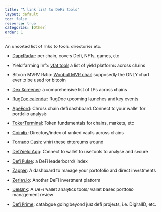```yaml
---
title: "A link list to DeFi tools"
layout: default
toc: false
resource: true
categories: [Other]
order: 1
---
```

An unsorted list of links to tools, directories etc.

* [DappRadar](https://dappradar.com/): per chain, covers Defi, NFTs, games, etc

* Yield farming Info: [vfat tools](https://vfat.tools/)  a list of yield platforms across chains

* Bitcoin MVRV Ratio: [Woobull MVR chart](https://charts.woobull.com/bitcoin-mvrv-ratio/) supposedly the ONLY chart ever to be used for bitcoin

* [Dex Screener](https://dexscreener.com/): a comprehensive list of LPs across chains

* [RugDoc calendar](https://rugdoc.io/):  RugDoc upcoming launches and key events

* [ApeBord](https://apeboard.finance/dashboard): Chross chain defi dashboard. Connect to your wallet for portfolio analysis

* [TokenTerminal](https://www.tokenterminal.com/):  Token  fundamentals for chains, markets, etc

* [Coindix](https://coindix.com/): Directory/index of ranked vaults across chains

* [Tornado Cash](https://tornado.cash/): whirl these ehtereums around

* [DefiYield App](https://defiyield.app/):  Connect to wallet to use tools to analyse and secure

* [Defi Pulse](https://www.defipulse.com/):  a DeFi leaderboard/ index

* [Zapper](https://zapper.fi/): A dashboard to manage your portofolio and direct investments

* [Zerian.io](https://zerion.io/): Another DeFi investment platform

* [DeBank](https://debank.live/): A DeFi wallet analytics tools/ wallet based portfolio management review

* [Defi Prime](https://defiprime.com/):   catalogue going beyond just defi projects, i.e. DigitalID, etc.

